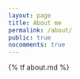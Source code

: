 ```yaml
---
layout: page
title: About me
permalink: /about/
public: true
nocomments: true
---
```


{% tf about.md %}
